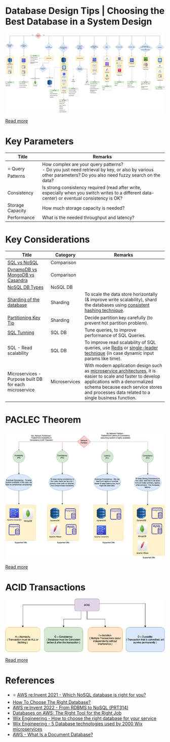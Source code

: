 # Database Design Tips | Choosing the Best Database in a System Design

![](3_DatabaseServices/assets/DecideDatabase.drawio.png)

[Read more](https://www.youtube.com/watch?v=cODCpXtPHbQ)

# Key Parameters

| Title                  | Remarks                                                                                                                                                        |
|------------------------|----------------------------------------------------------------------------------------------------------------------------------------------------------------|
| :star: Query Patterns  | How complex are your query patterns? <br/>- Do you just need retrieval by key, or also by various other parameters? Do you also need fuzzy search on the data? |
| Consistency            | Is strong consistency required (read after write, especially when you switch writes to a different data-center) or eventual consistency is OK?                 |
| Storage Capacity       | How much storage capacity is needed?                                                                                                                           |
| Performance            | What is the needed throughput and latency?                                                                                                                     |

# Key Considerations

| Title                                                                                                | Category      | Remarks                                                                                                                                                                                                                                                                      |
|------------------------------------------------------------------------------------------------------|---------------|------------------------------------------------------------------------------------------------------------------------------------------------------------------------------------------------------------------------------------------------------------------------------|
| [SQL vs NoSQL](3_DatabaseServices/SQLvsNoSQL.md)                                                     | Comparison    |                                                                                                                                                                                                                                                                              |
| [DynamoDB vs MongoDB vs Casandra](3_DatabaseServices/NoSQL-Databases/DynamoDBVsMongoDBVsCasandra.md) | Comparison    |                                                                                                                                                                                                                                                                              |
| [NoSQL DB Types](3_DatabaseServices/NoSQL-Databases/Readme.md)                                       | NoSQL DB      |                                                                                                                                                                                                                                                                              |
| [Sharding of the database](3_DatabaseServices/Glossaries/PartitioningSharding/Readme.md)             | Sharding      | To scale the data store horizontally (& improve write scalability), shard the databases using [consistent hashing technique](3_DatabaseServices/Glossaries/PartitioningSharding/ConsistentHashing.md).                                                                       |
| [Partitioning Key Tip](3_DatabaseServices/Glossaries/PartitioningSharding/PartitionKeyTips.md)       | Sharding      | Decide partition key carefully (to prevent hot partition problem).                                                                                                                                                                                                           |
| [SQL Tunning](3_DatabaseServices/SQL-Databases/SQLTuning.md)                                         | SQL DB        | Tune queries, to improve performance of SQL Queries.                                                                                                                                                                                                                         |
| SQL - Read scalability                                                                               | SQL DB        | To improve read scalability of SQL queries, use [Redis](3_DatabaseServices/In-Memory-DB/Redis) or [single-leader technique](3_DatabaseServices/Glossaries/Consistency&Replication/SingleLeaderReplication.md) (in case dynamic input params like time).                      |
| Microservices - Purpose built DB for each microservice                                               | Microservices | With modern application design such as [microservice architectures](4_MicroServicesSOA/Readme.md), it is easier to scale and faster to develop applications with a denormalized schema because each service stores and processes data related to a single business function. |

# PACLEC Theorem

![](3_DatabaseServices/Glossaries/PACELCTheorem/PACELC_Diagram.drawio.png)

[Read more](3_DatabaseServices/Glossaries/PACELCTheorem/Readme.md)

# ACID Transactions

![](3_DatabaseServices/Glossaries/ACIDTransactions/assets/ACID_Property_DBMS.drawio.png)

[Read more](3_DatabaseServices/Glossaries/ACIDTransactions/Readme.md)

# References
- :star: [AWS re:Invent 2021 - Which NoSQL database is right for you?](https://www.youtube.com/watch?v=ivBaro-8PhI)
- [How To Choose The Right Database?](https://www.youtube.com/watch?v=kkeFE6iRfMM)
- [AWS re:Invent 2022 - From RDBMS to NoSQL (PRT314)](https://www.youtube.com/watch?v=eEENrNKxCdw)
- [Databases on AWS: The Right Tool for the Right Job](https://www.youtube.com/watch?v=WE8N5BU5MeI&t=3710s)
- [Wix Engineering - How to choose the right database for your service](https://medium.com/wix-engineering/how-to-choose-the-right-database-for-your-service-97b1670c5632)
- [Wix Engineering - 5 Database technologies used by 2000 Wix microservices](https://medium.com/wix-engineering/5-database-technologies-used-by-2000-wix-microservices-e4769638b8c3)
- [AWS - What Is a Document Database?](https://aws.amazon.com/nosql/document/)